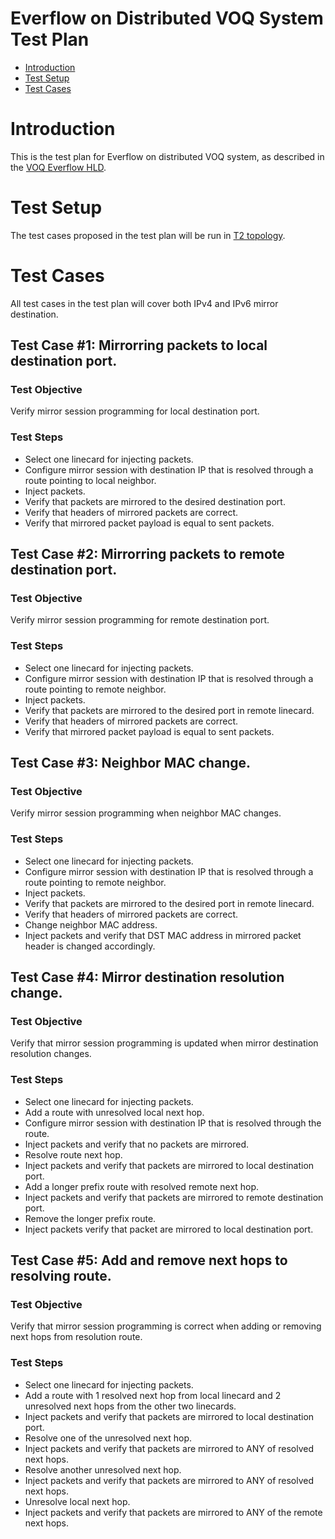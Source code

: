 # **Everflow on Distributed VOQ System Test Plan**

 - [Introduction](#introduction)
 - [Test Setup](#test-setup)
 - [Test Cases](#test-cases)

# Introduction

This is the test plan for Everflow on distributed VOQ system, as described in the [VOQ Everflow HLD](https://github.com/Azure/SONiC/blob/master/doc/voq/everflow.md).

# Test Setup

The test cases proposed in the test plan will be run in [T2 topology](https://github.com/Azure/sonic-mgmt/blob/aster/ansible/vars/topo_t2.yml).

# Test Cases

All test cases in the test plan will cover both IPv4 and IPv6 mirror destination.

## Test Case #1: Mirrorring packets to local destination port.

### Test Objective
Verify mirror session programming for local destination port.

### Test Steps
* Select one linecard for injecting packets.
* Configure mirror session with destination IP that is resolved through a route pointing to local neighbor.
* Inject packets.
* Verify that packets are mirrored to the desired destination port.
* Verify that headers of mirrored packets are correct.
* Verify that mirrored packet payload is equal to sent packets.

## Test Case #2: Mirrorring packets to remote destination port.

### Test Objective
Verify mirror session programming for remote destination port.

### Test Steps
* Select one linecard for injecting packets.
* Configure mirror session with destination IP that is resolved through a route pointing to remote neighbor.
* Inject packets.
* Verify that packets are mirrored to the desired port in remote linecard.
* Verify that headers of mirrored packets are correct.
* Verify that mirrored packet payload is equal to sent packets.

## Test Case #3: Neighbor MAC change.

### Test Objective
Verify mirror session programming when neighbor MAC changes.

### Test Steps
* Select one linecard for injecting packets.
* Configure mirror session with destination IP that is resolved through a route pointing to remote neighbor.
* Inject packets.
* Verify that packets are mirrored to the desired port in remote linecard.
* Verify that headers of mirrored packets are correct.
* Change neighbor MAC address.
* Inject packets and verify that DST MAC address in mirrored packet header is changed accordingly.

## Test Case #4: Mirror destination resolution change.

### Test Objective
Verify that mirror session programming is updated when mirror destination resolution changes. 

### Test Steps
* Select one linecard for injecting packets.
* Add a route with unresolved local next hop.
* Configure mirror session with destination IP that is resolved through the route.
* Inject packets and verify that no packets are mirrored.
* Resolve route next hop.
* Inject packets and verify that packets are mirrored to local destination port.
* Add a longer prefix route with resolved remote next hop.
* Inject packets and verify that packets are mirrored to remote destination port.
* Remove the longer prefix route.
* Inject packets verify that packet are mirrored to local destination port.

## Test Case #5: Add and remove next hops to resolving route.

### Test Objective
Verify that mirror session programming is correct when adding or removing next hops from resolution route.

### Test Steps
* Select one linecard for injecting packets.
* Add a route with 1 resolved next hop from local linecard and 2 unresolved next hops from the other two linecards.
* Inject packets and verify that packets are mirrored to local destination port.
* Resolve one of the unresolved next hop.
* Inject packets and verify that packets are mirrored to ANY of resolved next hops.
* Resolve another unresolved next hop.
* Inject packets and verify that packets are mirrored to ANY of resolved next hops.
* Unresolve local next hop.
* Inject packets and verify that packets are mirrored to ANY of the remote next hops.
